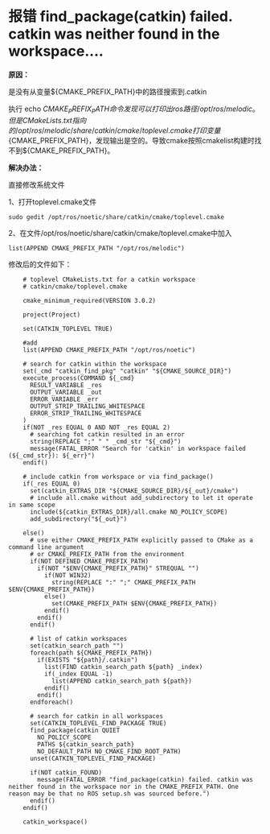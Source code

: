 # 报错 find_package(catkin) failed. catkin was neither found in the workspace....

**原因：**

是没有从变量${CMAKE_PREFIX_PATH}中的路径搜索到.catkin

执行 echo ${CMAKE_PREFIX_PATH} 命令发现可以打印出ros路径/opt/ros/melodic。但是CMakeLists.txt指向的/opt/ros/melodic/share/catkin/cmake/toplevel.cmake打印变量${CMAKE_PREFIX_PATH}，发现输出是空的。导致cmake按照cmakelist构建时找不到${CMAKE_PREFIX_PATH}。

**解决办法：**

直接修改系统文件

1、打开toplevel.cmake文件

```
sudo gedit /opt/ros/noetic/share/catkin/cmake/toplevel.cmake
```

2、在文件/opt/ros/noetic/share/catkin/cmake/toplevel.cmake中加入

```
list(APPEND CMAKE_PREFIX_PATH "/opt/ros/melodic")
```

修改后的文件如下：

```
    # toplevel CMakeLists.txt for a catkin workspace
    # catkin/cmake/toplevel.cmake
     
    cmake_minimum_required(VERSION 3.0.2)
     
    project(Project)
     
    set(CATKIN_TOPLEVEL TRUE)
     
    #add
    list(APPEND CMAKE_PREFIX_PATH "/opt/ros/noetic")
     
    # search for catkin within the workspace
    set(_cmd "catkin_find_pkg" "catkin" "${CMAKE_SOURCE_DIR}")
    execute_process(COMMAND ${_cmd}
      RESULT_VARIABLE _res
      OUTPUT_VARIABLE _out
      ERROR_VARIABLE _err
      OUTPUT_STRIP_TRAILING_WHITESPACE
      ERROR_STRIP_TRAILING_WHITESPACE
    )
    if(NOT _res EQUAL 0 AND NOT _res EQUAL 2)
      # searching fot catkin resulted in an error
      string(REPLACE ";" " " _cmd_str "${_cmd}")
      message(FATAL_ERROR "Search for 'catkin' in workspace failed (${_cmd_str}): ${_err}")
    endif()
     
    # include catkin from workspace or via find_package()
    if(_res EQUAL 0)
      set(catkin_EXTRAS_DIR "${CMAKE_SOURCE_DIR}/${_out}/cmake")
      # include all.cmake without add_subdirectory to let it operate in same scope
      include(${catkin_EXTRAS_DIR}/all.cmake NO_POLICY_SCOPE)
      add_subdirectory("${_out}")
     
    else()
      # use either CMAKE_PREFIX_PATH explicitly passed to CMake as a command line argument
      # or CMAKE_PREFIX_PATH from the environment
      if(NOT DEFINED CMAKE_PREFIX_PATH)
        if(NOT "$ENV{CMAKE_PREFIX_PATH}" STREQUAL "")
          if(NOT WIN32)
            string(REPLACE ":" ";" CMAKE_PREFIX_PATH $ENV{CMAKE_PREFIX_PATH})
          else()
            set(CMAKE_PREFIX_PATH $ENV{CMAKE_PREFIX_PATH})
          endif()
        endif()
      endif()
     
      # list of catkin workspaces
      set(catkin_search_path "")
      foreach(path ${CMAKE_PREFIX_PATH})
        if(EXISTS "${path}/.catkin")
          list(FIND catkin_search_path ${path} _index)
          if(_index EQUAL -1)
            list(APPEND catkin_search_path ${path})
          endif()
        endif()
      endforeach()
     
      # search for catkin in all workspaces
      set(CATKIN_TOPLEVEL_FIND_PACKAGE TRUE)
      find_package(catkin QUIET
        NO_POLICY_SCOPE
        PATHS ${catkin_search_path}
        NO_DEFAULT_PATH NO_CMAKE_FIND_ROOT_PATH)
      unset(CATKIN_TOPLEVEL_FIND_PACKAGE)
     
      if(NOT catkin_FOUND)
        message(FATAL_ERROR "find_package(catkin) failed. catkin was neither found in the workspace nor in the CMAKE_PREFIX_PATH. One reason may be that no ROS setup.sh was sourced before.")
      endif()
    endif()
     
    catkin_workspace()
```
